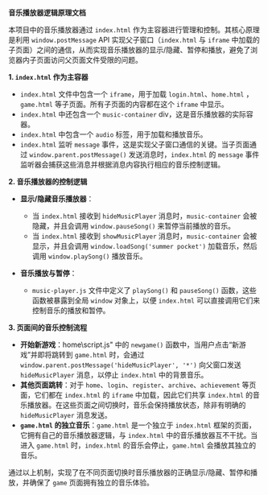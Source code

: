 **音乐播放器逻辑原理文档**

本项目中的音乐播放器通过 `index.html` 作为主容器进行管理和控制。其核心原理是利用 `window.postMessage` API 实现父子窗口（`index.html` 与 `iframe` 中加载的子页面）之间的通信，从而实现音乐播放器的显示/隐藏、暂停和播放，避免了浏览器内子页面访问父页面文件受限的问题。

**1. `index.html` 作为主容器**

*   `index.html` 文件中包含一个 `iframe`，用于加载 `login.html`、`home.html` ，`game.html` 等子页面。所有子页面的内容都在这个 `iframe` 中显示。
*   `index.html` 中还包含一个 `music-container` div，这是音乐播放器的实际容器。
*   `index.html` 中包含一个 `audio` 标签，用于加载和播放音乐。
*   `index.html` 监听 `message` 事件，这是实现父子窗口通信的关键。当子页面通过 `window.parent.postMessage()` 发送消息时，`index.html` 的 `message` 事件监听器会捕获这些消息并根据消息内容执行相应的音乐控制逻辑。

**2. 音乐播放器的控制逻辑**

*   **显示/隐藏音乐播放器**：
    *   当 `index.html` 接收到 `hideMusicPlayer` 消息时，`music-container` 会被隐藏，并且会调用 `window.pauseSong()` 来暂停当前播放的音乐。
    *   当 `index.html` 接收到 `showMusicPlayer` 消息时，`music-container` 会被显示，并且会调用 `window.loadSong('summer pocket')` 加载音乐，然后调用 `window.playSong()` 播放音乐。

*   **音乐播放与暂停**：
    *   `music-player.js` 文件中定义了 `playSong()` 和 `pauseSong()` 函数，这些函数被暴露到全局 `window` 对象上，以便 `index.html` 可以直接调用它们来控制音乐的播放和暂停。

**3. 页面间的音乐控制流程**

*   **开始新游戏**：home\script.js" 中的 `newgame()` 函数中，当用户点击“新游戏”并即将跳转到 `game.html` 时，会通过 `window.parent.postMessage('hideMusicPlayer', '*')` 向父窗口发送 `hideMusicPlayer` 消息，以停止 `index.html` 中的背景音乐。
*   **其他页面跳转**：对于 `home`、`login`、`register`、`archive`、`achievement` 等页面，它们都在 `index.html` 的 `iframe` 中加载，因此它们共享 `index.html` 的音乐播放器。在这些页面之间切换时，音乐会保持播放状态，除非有明确的 `hideMusicPlayer` 消息发送。
*   **`game.html` 的独立音乐**：`game.html` 是一个独立于 `index.html` 框架的页面，它拥有自己的音乐播放器逻辑，与 `index.html` 中的音乐播放器互不干扰。当进入 `game.html` 时，`index.html` 的音乐会停止，`game.html` 会播放其独立的音乐。


通过以上机制，实现了在不同页面切换时音乐播放器的正确显示/隐藏、暂停和播放，并确保了 `game` 页面拥有独立的音乐体验。
        